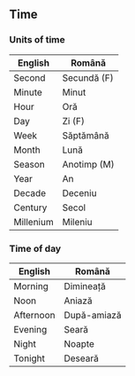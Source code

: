 ## Time

### Units of time
|English|Română|
|-|-|
|Second|Secundă (F)
|Minute|Minut
|Hour|Oră
|Day|Zi (F)
|Week|Săptămână
|Month|Lună
|Season|Anotimp (M)|
|Year|An|
|Decade|Deceniu|
|Century|Secol|
|Millenium|Mileniu|

### Time of day
|English|Română|
|-|-|
|Morning|Dimineață|
|Noon|Aniază|
|Afternoon|După-amiază
|Evening|Seară
|Night|Noapte
|Tonight|Deseară|
